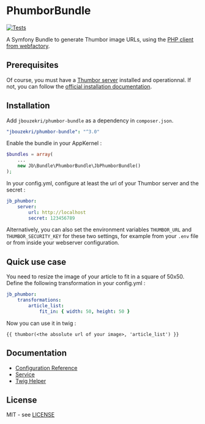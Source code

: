 PhumborBundle
=============

[![Tests](https://github.com/jbouzekri/PhumborBundle/actions/workflows/tests.yml/badge.svg)](https://github.com/jbouzekri/PhumborBundle/actions/workflows/tests.yml)

A Symfony Bundle to generate Thumbor image URLs, using the [PHP client from webfactory](https://github.com/webfactory/phumbor).

Prerequisites
-------------

Of course, you must have a [Thumbor server](https://github.com/thumbor/thumbor/wiki) installed and operationnal.
If not, you can follow the [official installation documentation](https://github.com/thumbor/thumbor/wiki/Installing).

Installation
------------

Add `jbouzekri/phumbor-bundle` as a dependency in `composer.json`.

``` yml
"jbouzekri/phumbor-bundle": "^3.0"
```

Enable the bundle in your AppKernel :

``` php
$bundles = array(
    ...
    new Jb\Bundle\PhumborBundle\JbPhumborBundle()
);
```

In your config.yml, configure at least the url of your Thumbor server and the secret :

``` yml
jb_phumbor:
    server:
        url: http://localhost
        secret: 123456789
```

Alternatively, you can also set the environment variables `THUMBOR_URL` and `THUMBOR_SECURITY_KEY` for these two settings, for example from your `.env`
file or from inside your webserver configuration.

Quick use case
--------------

You need to resize the image of your article to fit in a square of 50x50. Define the following transformation in your config.yml :

``` yml
jb_phumbor:
    transformations:
        article_list:
            fit_in: { width: 50, height: 50 }
```

Now you can use it in twig :

``` twig
{{ thumbor(<the absolute url of your image>, 'article_list') }}
```

Documentation
-------------

* [Configuration Reference](src/Resources/doc/reference.md)
* [Service](src/Resources/doc/service.md)
* [Twig Helper](src/Resources/doc/twig_helper.md)

License
-------

MIT - see [LICENSE](LICENSE)
